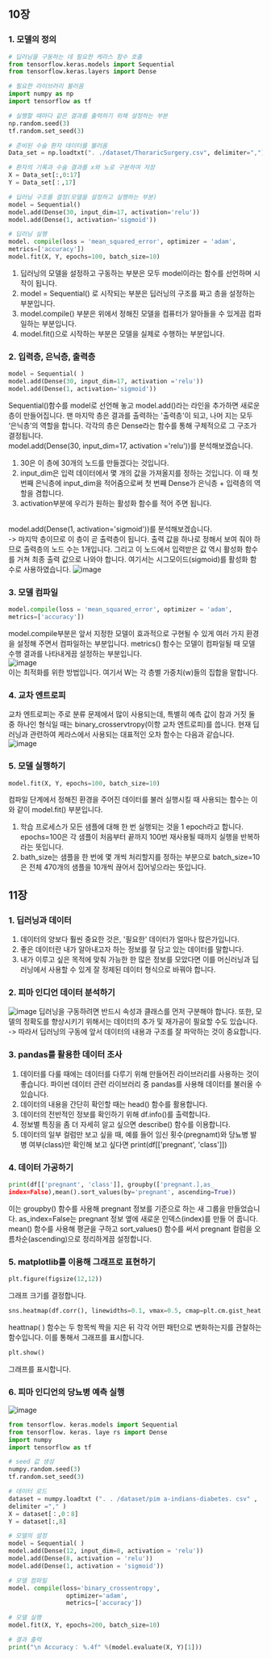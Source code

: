 ## 10장
### 1. 모델의 정의
```python
# 딥러닝을 구동하는 데 필요한 케라스 함수 호출
from tensorflow.keras.models import Sequential 
from tensorflow.keras.layers import Dense

# 필요한 라이브러리 불러옴 
import numpy as np 
import tensorflow as tf

# 실행할 때마다 같은 결과를 출력하기 위해 설정하는 부분 
np.random.seed(3)
tf.random.set_seed(3)

# 준비된 수술 환자 데이터를 불러옴
Data_set = np.loadtxt(". ./dataset/ThoraricSurgery.csv", delimiter=",")

# 환자의 기록과 수술 결과를 x와 노로 구분하여 저장 
X = Data_set[:,0:17]
Y = Data_set[：,17]

# 딥러닝 구조를 결정(모델을 설정하고 실행하는 부분) 
model = Sequential()
model.add(Dense(30, input_dim=17, activation='relu')) 
model.add(Dense(1, activation='sigmoid'))

# 딥러닝 실행
model. compile(loss = 'mean_squared_error', optimizer = 'adam',
metrics=['accuracy'])
model.fit(X, Y, epochs=100, batch_size=10)
```
1. 딥러닝의 모델을 설정하고 구동하는 부분은 모두 model이라는 함수를 선언하며 시작이 됩니다.
2. model = Sequential() 로 시작되는 부분은 딥러닝의 구조를 짜고 층을 설정하는 부분입니다.
3. model.compile() 부분은 위에서 정해진 모델을 컴퓨터가 알아들을 수 있게끔 컴파일하는 부분입니다.
4. model.fit()으로 시작하는 부분은 모델을 실제로 수행하는 부분입니다.

### 2. 입력층, 은닉층, 출력층
```python
model = Sequential( )
model.add(Dense(30, input_dim=17, activation ='relu'))
model.add(Dense(1, activation='sigmoid'))
```
Sequential()함수를 model로 선언해 놓고 model.add()라는 라인을 추가하면 새로운 층이 만들어집니다. 맨 마지막 층은 결과를 출력하는 '출력층'이 되고, 나머 
지는 모두 ‘은닉층’의 역할을 합니다.
각각의 층은 Dense라는 함수를 통해 구체적으로 그 구조가 결정됩니다.<br/>
model.add(Dense(30, input_dim=17, activation ='relu'))를 분석해보겠습니다.
1. 30은 이 층에 30개의 노드를 만들겠다는 것입니다.
2. input_dim은 입력 데이터에서 몇 개의 값을 가져올지를 정하는 것입니다. 이 때 첫 번째 은닉층에 input_dim을 적어줌으로써 첫 번째 Dense가 은닉층 + 입력층의 역할을 겸합니다.
3.  activation부분에 우리가 원하는 활성화 함수를 적어 주면 됩니다.<br/><br/>

model.add(Dense(1, activation='sigmoid'))를 분석해보겠습니다.<br/>
-> 마지막 층이므로 이 층이 곧 출력층이 됩니다. 출력 값을 하나로 정해서 보여 줘야 하므로 출력층의 노드 수는 1개입니다. 그리고 이 노드에서 입력받은 
값 역시 활성화 함수를 거쳐 최종 출력 값으로 나와야 합니다. 여기서는 시그모이드(sigmoid)를 활성화 함수로 사용하였습니다.
![image](https://github.com/sejongsmarcle/2024_Winter_Ai_study/assets/128350167/257932c8-db5a-4d9c-8d22-2545c4d2783e)


### 3. 모델 컴파일
```python
model.compile(loss = 'mean_squared_error', optimizer = 'adam',
metrics=['accuracy'])
```
model.compile부분은 앞서 지정한 모델이 효과적으로 구현될 수 있게 여러 가지 환경을 설정해 주면서 컴파일하는 부분입니다. metrics() 함수는 모델이 컴파일될 때 모델 수행 결과를 나타내게끔 
설정하는 부분입니다. <br/>
![image](https://github.com/sejongsmarcle/2024_Winter_Ai_study/assets/128350167/6dd497e3-9d57-4aca-8877-5852e5faa2ee)<br/>
이는 최적화를 위한 방법입니다. 여기서 W는 각 층별 가중치(w)들의 집합을 말합니다.


### 4. 교차 엔트로피
교차 엔트로피는 주로 분류 문제에서 많이 사용되는데, 특별히 예측 값이 참과 거짓 둘 중 하나인 형식일 때는 binary_crosservtropy(이항 교차 엔트로피)를 씁니다.
현재 딥러닝과 관련하여 케라스에서 사용되는 대표적인 오차 함수는 다음과 같습니다. <br/>
![image](https://github.com/sejongsmarcle/2024_Winter_Ai_study/assets/128350167/ef50aca4-4399-4946-bc51-5b0203b7f477)


### 5. 모델 실행하기
```python
model.fit(X, Y, epochs=100, batch_size=10)
```
컴파일 단계에서 정해진 환경을 주어진 데이터를 불러 실행시킬 때 사용되는 함수는 이와 같이 model.fit() 부분입니다.
1. 학습 프로세스가 모든 샘플에 대해 한 번 실행되는 것을 1 epoch라고 합니다. epochs=100은 각 샘플이 처음부터 끝까지 100번 재사용될 때까지 실행을 반복하라는 뜻입니다. 
2. bath_size는 샘플을 한 번에 몇 개씩 처리할지를 정하는 부분으로 batch_size=10은 전체 470개의 샘플을 10개씩 끊어서 집어넣으라는 뜻입니다.

## 11장
### 1. 딥러닝과 데이터
1. 데이터의 양보다 훨씬 중요한 것은, '필요한' 데이터가 얼마나 많은가입니다.
2. 좋은 데이터란 내가 알아내고자 하는 정보를 잘 담고 있는 데이터를 말합니다.
3. 내가 이루고 싶은 목적에 맞춰 가능한 한 많은 정보를 모았다면 이를 머신러닝과 딥러닝에서 사용할 수 있게 잘 정제된 데이터 형식으로 바꿔야 합니다.

### 2. 피마 인디언 데이터 분석하기
![image](https://github.com/sejongsmarcle/2024_Winter_Ai_study/assets/128350167/8fb7ef8a-421c-4892-b3ad-84234f7cb3dc)
딥러닝을 구동하려면 반드시 속성과 클래스를 먼저 구분해야 합니다. 또한, 모델의 정확도를 향상시키기 위해서는 데이터의 추가 및 재가공이 필요할 수도 있습니다.
<br/> -> 따라서 딥러닝의 구동에 앞서 데이터의 내용과 구조를 잘 파악하는 것이 중요합니다.

### 3. pandas를 활용한 데이터 조사
1. 데이터를 다룰 때에는 데이터를 다루기 위해 만들어진 라이브러리를 사용하는 것이 좋습니다. 파이썬 데이터 관련 라이브러리 중 pandas를 사용해 데이터를 
불러올 수 있습니다.
2. 데이터의 내용을 간단히 확인할 때는 head() 함수를 활용합니다.
3. 데이터의 전반적인 정보를 확인하기 위해 df.info()를 출력합니다.
4. 정보별 특징을 좀 더 자세히 알고 싶으면 describe() 함수를 이용합니다.
5. 데이터의 일부 컬럼만 보고 싶을 때, 예를 들어 임신 횟수(pregnamt)와 당뇨병 발병 여부(class)만 확인해 보고 싶다면  print(df[['pregnant', 'class']])

### 4. 데이터 가공하기
``` python
print(df[['pregnant', 'class']], groupby(['pregnant.],as_ 
index=False),mean().sort_values(by='pregnant', ascending=True))
```
이는 groupby() 함수를 사용해 pregnant 정보를 기준으로 하는 새 그룹을 만들었습니다. as_index=False는 pregnant 정보 옆에 새로운 인덱스(index)를 만들 
어 줍니다. mean() 함수를 사용해 평균을 구하고 sort_values() 함수를 써서 pregnant 컬럼을 오름차순(ascending)으로 정리하게끔 설정합니다.

### 5. matplotlib를 이용해 그래프로 표현하기
```python
plt.figure(figsize(12,12))
```
그래프 크기를 결정합니다.

```python
sns.heatmap(df.corr(), linewidths=0.1, vmax=0.5, cmap=plt.cm.gist_heat, linecolor='white', annot=True)
```
heattnap( ) 함수는 두 항목씩 짝을 지은 뒤 각각 어떤 패턴으로 변화하는지를 관찰하는 함수입니다. 이를 통해서 그래프를 표시합니다.

```python
plt.show()
```
그래프를 표시합니다.


### 6. 피마 인디언의 당뇨병 예측 실행
![image](https://github.com/sejongsmarcle/2024_Winter_Ai_study/assets/128350167/320f2721-fd0e-4db6-835c-ce0013662470)
```python
from tensorflow. keras.models import Sequential
from tensorflow. keras. laye rs import Dense
import numpy
import tensorflow as tf

# seed 값 생성
numpy.random.seed(3)
tf.random.set_seed(3)

# 데이터 로드
dataset = numpy.loadtxt (". . /dataset/pim a-indians-diabetes. csv" ,
delimiter ="," )
X = dataset[：,0：8]
Y = dataset[:,8]

# 모델의 설정
model = Sequential( )
model.add(Dense(12, input_dim=8, activation = 'relu'))
model.add(Dense(8, activation = 'relu'))
model.add(Dense(1, activation = 'sigmoid'))

# 모델 컴파일
model. compile(loss='binary_crossentropy',
                optimizer='adam',
                metrics=['accuracy'])

# 모델 실행
model.fit(X, Y, epochs=200, batch_size=10)

# 결과 출력
print("\n Accuracy： %.4f" %(model.evaluate(X, Y)[1]))
```







